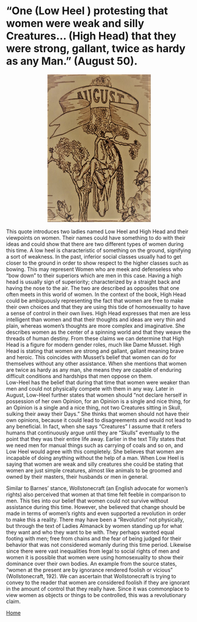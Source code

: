 # “One (Low Heel ) protesting that women were weak and silly Creatures… (High Head)  that they were strong, gallant, twice as hardy as any Man.” (August 50). 

<p align="center">
<img src="August.jpg" alt="alt text" width="280" height="399.5">
</p>

This quote introduces two ladies named Low Heel and High Head and their viewpoints on women. Their names could have something to do with their ideas and could show that there are two different types of women during this time. A low heel is characteristic of something on the ground, signifying a sort of weakness.  In the past, inferior social classes usually had to get closer to the ground in order to show respect to the higher classes such as bowing.  This may represent Women who are meek and defenseless who “bow down” to their superiors which are men in this case.  Having a high head is usually sign of superiority; characterized by a straight back and having the nose to the air. The two are described as opposites that one often meets in this world of women. In the context of the book, High Head could be ambiguously representing the fact that women are free to make their own choices and that they are using this tide of homosexuality to have a sense of control in their own lives. High Head expresses that men are less intelligent than women and that their thoughts and ideas are very thin and plain, whereas women’s thoughts are more complex and imaginative. She describes women as the center of a spinning world and that they weave the threads of human destiny. From these claims we can determine that High Head is a figure for modern gender roles, much like Dame Musset. High Head is stating that women are strong and gallant, gallant meaning brave and heroic. This coincides with Musset’s belief that women can do for themselves without any other assistance. When she mentions that women are twice as hardy as any man, she means they are capable of enduring difficult conditions and hardships that men oppose on them.  
Low-Heel has the belief that during that time that women were weaker than men and could not physically compete with them in any way. Later in August, Low-Heel further states that women should “not declare herself in possession of her own Opinion, for an Opinion is a single and nice thing, for an Opinion is a single and a nice thing, not two Creatures sitting in Skull, sulking their away their Days.”  She thinks that women should not have their own opinions, because it could lead to disagreements and would not lead to any beneficial.  In fact, when she says “Creatures” I assume that it refers humans that continuously argue until they are “Skulls” eventually to the point that they was their entire life away.  Earlier in the text Tilly states that we need men for manual things such as carrying of coals and so on, and Low Heel would agree with this completely.  She believes that women are incapable of doing anything without the help of a man. When Low Heel is saying that women are weak and silly creatures she could be stating that women are just simple creatures, almost like animals to be groomed and owned by their masters, their husbands or men in general. 

Similar to Barnes’ stance, Wollstonecraft (an English advocate for women’s rights) also perceived that women at that time felt feeble in comparison to men. This ties into our belief that women could not survive without assistance during this time. However, she believed that change should be made in terms of women’s rights and even supported a revolution in order to make this a reality.  There may have been a “Revolution” not physically, but through the text of Ladies Almanack by women standing up for what they want and who they want to be with.  They perhaps wanted equal footing with men; free from chains and the fear of being judged for their behavior that was not considered womanly during this time period. Likewise since there were vast inequalities from legal to social rights of men and women it is possible that women were using homosexuality to show their dominance over their own bodies. An example from the source states, “women at the present are by ignorance rendered foolish or vicious” (Wollstonecraft, 192). We can ascertain that Wollstonecraft is trying to convey to the reader that women are considered foolish if they are ignorant in the amount of control that they really have. Since it was commonplace to view women as objects or things to be controlled, this was a revolutionary claim. 

[Home](https://gwilly.github.io/Ladies-Almanack)
